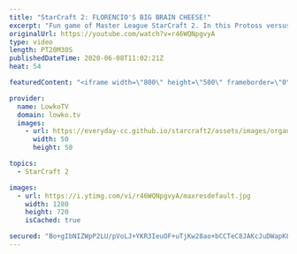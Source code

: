 ```yaml
---
title: "StarCraft 2: FLORENCIO'S BIG BRAIN CHEESE!"
excerpt: "Fun game of Master League StarCraft 2. In this Protoss versus Zerg we see Florencio face off with Protoss against Raptor as Zerg. He decides to take control of the game right away, by blocking the opponent from expanding towards the Natural expansion. The Zerg decides to take this as an opportunity to"
originalUrl: https://youtube.com/watch?v=r46WQNpgvyA
type: video
length: PT20M30S
publishedDateTime: 2020-06-08T11:02:21Z
heat: 54

featuredContent: "<iframe width=\"800\" height=\"500\" frameborder=\"0\" src=\"https://www.youtube.com/embed/r46WQNpgvyA\" allow=\"accelerometer; autoplay; encrypted-media; gyroscope; picture-in-picture\" allowfullscreen></iframe>"

provider:
  name: LowkoTV
  domain: lowko.tv
  images:
    - url: https://everyday-cc.github.io/starcraft2/assets/images/organizations/lowko.tv-50x50.jpg
      width: 50
      height: 50

topics:
  - StarCraft 2

images:
  - url: https://i.ytimg.com/vi/r46WQNpgvyA/maxresdefault.jpg
    width: 1280
    height: 720
    isCached: true

secured: "Bo+gIbNIZWpP2LU/pVoLJ+YKR3IeuOF+uTjKw28ao+bCCTeC8JAKcJuDWapKLfRCCOxCf87b2ecv+cI7r3J8GUUtrvQBD140QCSjTVKLgx6i1Fai/Jza660WXvS3S3JsWYuuBABZL+ygo8dQF2H7yofys/K8m2548DmVvxGa2T8jp+DKPZHkEkMwSfBYqNqhE9KGz4jlc+vXSwsK2Wu0JY7DSkNBGUkYLDLz15CEauT5Zh8NzTQKIVLXRu0KNKx0ElaEJgSArbE8cgYyNgHCsVpxFeukCVLZOVBseiPciRMSwgAsp2+0xuiP2gnDPU0IbCH9Exhc1rV4ra/AE7ehC44hhEe4NPfsff9NOQT2tSJOBE0bE3aTkfQv2O1iLtix2VvsY45QUy0pcDCk9sozwr4lGiaT6ubQ7JGRDBZ3IDtLiRJ+HecEVkraAVLSCcKd;ZKZSVtNDjZOv3nIaI+MLig=="
---
```


